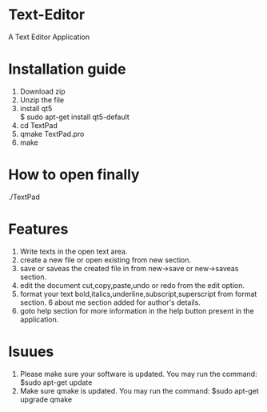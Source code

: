 # Text-Editor
A Text Editor Application
# Installation guide
1. Download zip
2. Unzip the file
3. install qt5<br />
    $ sudo apt-get install qt5-default<br />
4. cd TextPad<br />
5. qmake TextPad.pro<br />
6. make<br />
# How to open finally
./TextPad
# Features
1. Write texts in the open text area.
2. create a new file or open existing from new section.
3. save or saveas the created file in from new->save or new->saveas section.
4. edit the document cut,copy,paste,undo or redo from the edit option.
5. format your text bold,italics,underline,subscript,superscript from format section.
6 about me section added for author's details.
7. goto help section for more information in the help button present in the application.
# Isuues
1. Please make sure your software is updated.
    You may run the command:
    $sudo apt-get update
2. Make sure qmake is updated.
    You may run the command:
    $sudo apt-get upgrade qmake

